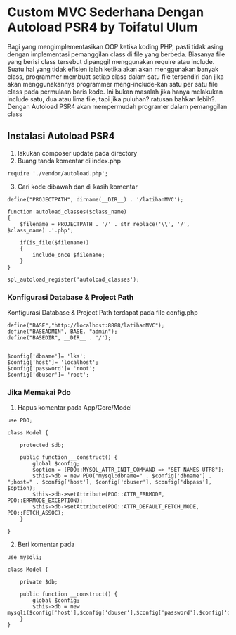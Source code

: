 # Custom MVC Sederhana Dengan Autoload PSR4 by Toifatul Ulum

Bagi yang mengimplementasikan OOP ketika koding PHP, pasti tidak asing dengan implementasi pemanggilan class di file yang berbeda. Biasanya file yang berisi class tersebut dipanggil menggunakan require atau include. Suatu hal yang tidak efisien ialah ketika akan akan menggunakan banyak class, programmer membuat setiap class dalam satu file tersendiri dan jika akan menggunakannya programmer meng-include-kan satu per satu file class pada permulaan baris kode. Ini bukan masalah jika hanya melakukan include satu, dua atau lima file, tapi jika puluhan? ratusan bahkan lebih?. Dengan Autoload PSR4 akan mempermudah programer dalam pemanggilan class 

## Instalasi Autoload PSR4

1. lakukan composer update pada directory
2. Buang tanda komentar di index.php

```
require './vendor/autoload.php';
```
3. Cari kode dibawah dan di kasih komentar

```
define("PROJECTPATH", dirname(__DIR__) . '/latihanMVC');

function autoload_classes($class_name)
{
	$filename = PROJECTPATH . '/' . str_replace('\\', '/', $class_name) .'.php';

	if(is_file($filename))
	{
		include_once $filename;
	}
}

spl_autoload_register('autoload_classes');
```

### Konfigurasi Database & Project Path

Konfigurasi Database & Project Path terdapat pada file config.php

```
define("BASE","http://localhost:8888/latihanMVC");
define("BASEADMIN", BASE. "admin");
define("BASEDIR", __DIR__ . '/');


$config['dbname']= 'lks';
$config['host']= 'localhost';
$config['password']= 'root';
$config['dbuser']= 'root';
```

### Jika Memakai Pdo

1. Hapus komentar pada App/Core/Model  

```
use PDO;

class Model {

    protected $db;

    public function __construct() {
        global $config;
        $option = [PDO::MYSQL_ATTR_INIT_COMMAND => "SET NAMES UTF8"];
        $this->db = new PDO("mysql:dbname=" . $config['dbname'] . ";host=" . $config['host'], $config['dbuser'], $config['dbpass'], $option);
        $this->db->setAttribute(PDO::ATTR_ERRMODE, PDO::ERRMODE_EXCEPTION);
        $this->db->setAttribute(PDO::ATTR_DEFAULT_FETCH_MODE, PDO::FETCH_ASSOC);
    }

}
```
2. Beri komentar pada 

```
use mysqli;

class Model {

	private $db;

	public function __construct() {
		global $config;
		$this->db = new mysqli($config['host'],$config['dbuser'],$config['password'],$config['dbname']);
	}
}
```
